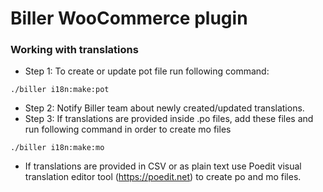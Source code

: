 # Biller WooCommerce plugin

### Working with translations
- Step 1: To create or update pot file run following command:
```
./biller i18n:make:pot
```
- Step 2: Notify Biller team about newly created/updated translations.
- Step 3: If translations are provided inside .po files, add these files 
and run following command in order to create mo files
```
./biller i18n:make:mo
```
- If translations are provided in CSV or as plain text use Poedit 
visual translation editor tool (https://poedit.net) to create po and mo files.